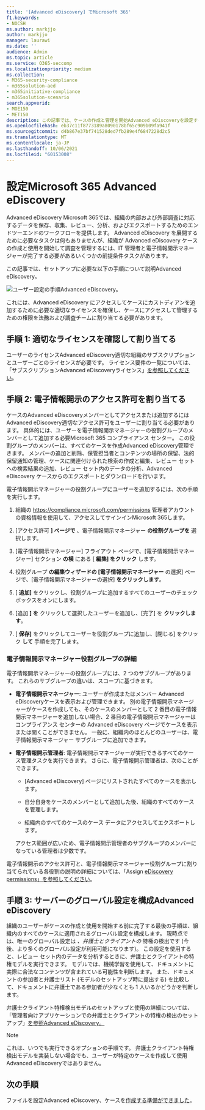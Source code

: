 ```yaml
---
title: '[Advanced eDiscovery] でMicrosoft 365'
f1.keywords:
- NOCSH
ms.author: markjjo
author: markjjo
manager: laurawi
ms.date: ''
audience: Admin
ms.topic: article
ms.service: O365-seccomp
ms.localizationpriority: medium
ms.collection:
- M365-security-compliance
- m365solution-aed
- m365initiative-compliance
- m365solution-scenario
search.appverid:
- MOE150
- MET150
description: この記事では、ケースの作成と管理を開始Advanced eDiscoveryを設定する方法について説明します。 また、必要な Microsoft サブスクリプションとライセンスも説明します。 いくつかの簡単な手順を完了すると、Advanced eDiscoveryツールを使用する準備が整いました。
ms.openlocfilehash: eb37c11f8773189a8090178bf65c909b09fa941f
ms.sourcegitcommit: d4b867e37bf741528ded7fb289e4f6847228d2c5
ms.translationtype: MT
ms.contentlocale: ja-JP
ms.lasthandoff: 10/06/2021
ms.locfileid: "60153008"
---
```

# <a name="set-up-microsoft-365-advanced-ediscovery"></a>設定Microsoft 365 Advanced eDiscovery

Advanced eDiscovery Microsoft 365では、組織の内部および外部調査に対応するデータを保存、収集、レビュー、分析、およびエクスポートするためのエンドツーエンドのワークフローを提供します。 Advanced eDiscovery を展開するために必要なタスクは何もありませんが、組織が Advanced eDiscovery ケースの作成と使用を開始して調査を管理するには、IT 管理者と電子情報開示マネージャーが完了する必要があるいくつかの前提条件タスクがあります。

この記事では、セットアップに必要な以下の手順について説明Advanced eDiscovery。

![ユーザー設定の手順Advanced eDiscovery。](../media/set-up-advanced-ediscovery.png)

これには、Advanced eDiscovery にアクセスしてケースにカストディアンを追加するために必要な適切なライセンスを確保し、ケースにアクセスして管理するための権限を法務および調査チームに割り当てる必要があります。

## <a name="step-1-verify-and-assign-appropriate-licenses"></a>手順 1: 適切なライセンスを確認して割り当てる

ユーザーのライセンスAdvanced eDiscovery適切な組織のサブスクリプションとユーザーごとのライセンスが必要です。 ライセンス要件の一覧については、「サブスクリプションAdvanced eDiscoveryライセンス」[を参照してください](overview-ediscovery-20.md#subscriptions-and-licensing)。

## <a name="step-2-assign-ediscovery-permissions"></a>手順 2: 電子情報開示のアクセス許可を割り当てる

ケースのAdvanced eDiscoveryメンバーとしてアクセスまたは追加するにはAdvanced eDiscovery適切なアクセス許可をユーザーに割り当てる必要があります。 具体的には、ユーザーを電子情報開示マネージャーの役割グループのメンバーとして追加する必要Microsoft 365 コンプライアンス センター。 この役割グループのメンバーは、すべてのケースを作成Advanced eDiscovery管理できます。 メンバーの追加と削除、保管担当者とコンテンツの場所の保留、法的保留通知の管理、ケースに関連付けられた検索の作成と編集、レビュー セットへの検索結果の追加、レビュー セット内のデータの分析、Advanced eDiscovery ケースからのエクスポートとダウンロードを行います。

電子情報開示マネージャーの役割グループにユーザーを追加するには、次の手順を実行します。

1. 組織の <https://compliance.microsoft.com/permissions> 管理者アカウントの資格情報を使用して、アクセスしてサインインMicrosoft 365します。

2. [アクセス許可 **] ページで** 、電子情報開示マネージャー **の役割グループを** 選択します。

3. [電子情報開示マネージャー] フライアウト ページで、[電子情報開示マネージャー] セクション **の横** にある [ **編集] をクリック** します。

4. 役割グループ **の編集ウィザードの [電子情報開示マネージャー** の選択] ページで、[電子情報開示マネージャーの選択] **をクリックします**。

5. [ **追加]** をクリックし、役割グループに追加するすべてのユーザーのチェック ボックスをオンにします。

6. [追加 **] を** クリックして選択したユーザーを追加し、[完了] を **クリックします**。

7. [ **保存]** をクリックしてユーザーを役割グループに追加し、[閉じる] をクリック **して** 手順を完了します。

### <a name="more-information-about-the-ediscovery-manager-role-group"></a>電子情報開示マネージャー役割グループの詳細

電子情報開示マネージャーの役割グループには、2 つのサブグループがあります。 これらのサブグループの違いは、スコープに基づきます。

- **電子情報開示マネージャー**: ユーザーが作成またはメンバー Advanced eDiscoveryケースを表示および管理できます。 別の電子情報開示マネージャーがケースを作成しても、そのケースのメンバーとして 2 番目の電子情報開示マネージャーを追加しない場合、2 番目の電子情報開示マネージャーはコンプライアンス センターの Advanced eDiscovery ページでケースを表示または開くことができません。 一般に、組織内のほとんどのユーザーは、電子情報開示マネージャー サブグループに追加できます。

- **電子情報開示管理者**: 電子情報開示マネージャーが実行できるすべてのケース管理タスクを実行できます。 さらに、電子情報開示管理者は、次のことができます。

  - [Advanced eDiscovery] ページにリストされたすべてのケースを表示します。
  
  - 自分自身をケースのメンバーとして追加した後、組織のすべてのケースを管理します。

  - 組織内のすべてのケースのケース データにアクセスしてエクスポートします。

  アクセス範囲が広いため、電子情報開示管理者のサブグループのメンバーになっている管理者は少数です。

電子情報開示のアクセス許可と、電子情報開示マネージャー役割グループに割り当てられている各役割の説明の詳細については、「Assign [eDiscovery permissions」を参照してください](assign-ediscovery-permissions.md)。

## <a name="step-3-configure-global-settings-for-advanced-ediscovery"></a>手順 3: サーバーのグローバル設定を構成Advanced eDiscovery

組織のユーザーがケースの作成と使用を開始する前に完了する最後の手順は、組織内のすべてのケースに適用されるグローバル設定を構成します。 現時点では、唯一のグローバル設定は *、弁護士とクライアントの* 特権の検出です (今後、より多くのグローバル設定が利用可能になります)。 この設定を使用すると、レビュー セット内のデータを分析するときに、弁護士とクライアントの特権モデルを実行できます。 モデルでは、機械学習を使用して、ドキュメントに実際に合法なコンテンツが含まれている可能性を判断します。 また、ドキュメントの参加者と弁護士リスト (モデルのセットアップ時に提出する) を比較して、ドキュメントに弁護士である参加者が少なくとも 1 人いるかどうかを判断します。

弁護士クライアント特権検出モデルのセットアップと使用の詳細については、「管理者向けアプリケーションでの弁護士とクライアントの特権の検出のセットアップ」[を参照Advanced eDiscovery。](attorney-privilege-detection.md)

> [!NOTE]
> これは、いつでも実行できるオプションの手順です。 弁護士クライアント特権検出モデルを実装しない場合でも、ユーザーが特定のケースを作成して使用Advanced eDiscoveryではありません。

## <a name="next-steps"></a>次の手順

ファイルを設定Advanced eDiscovery、ケースを[作成する準備ができました](create-and-manage-advanced-ediscoveryv2-case.md)。